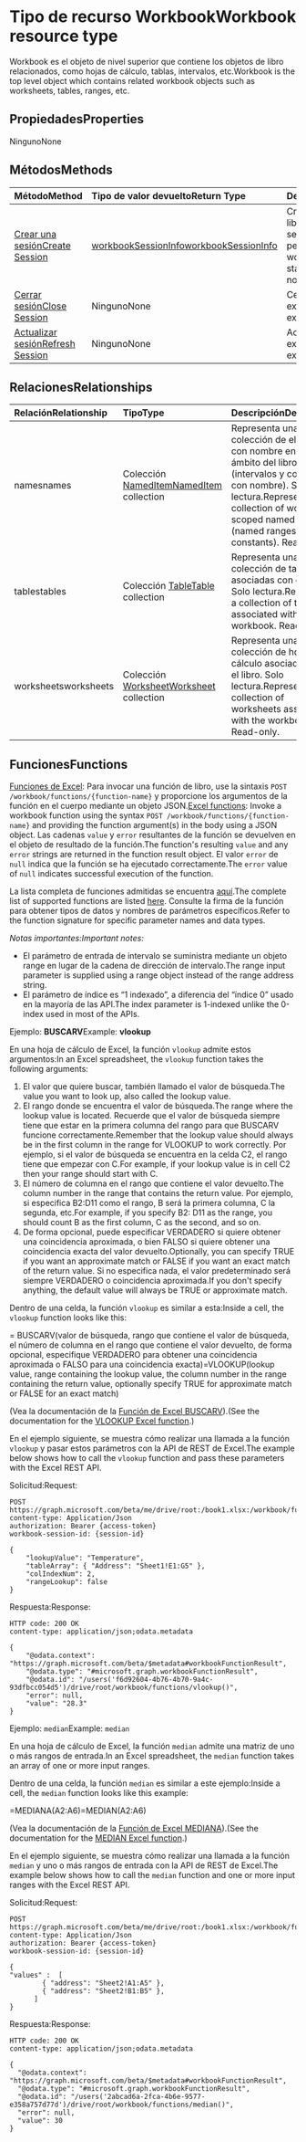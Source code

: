 # <a name="workbook-resource-type"></a><span data-ttu-id="20191-101">Tipo de recurso Workbook</span><span class="sxs-lookup"><span data-stu-id="20191-101">Workbook resource type</span></span>

<span data-ttu-id="20191-102">Workbook es el objeto de nivel superior que contiene los objetos de libro relacionados, como hojas de cálculo, tablas, intervalos, etc.</span><span class="sxs-lookup"><span data-stu-id="20191-102">Workbook is the top level object which contains related workbook objects such as worksheets, tables, ranges, etc.</span></span>

## <a name="properties"></a><span data-ttu-id="20191-103">Propiedades</span><span class="sxs-lookup"><span data-stu-id="20191-103">Properties</span></span>
<span data-ttu-id="20191-104">Ninguno</span><span class="sxs-lookup"><span data-stu-id="20191-104">None</span></span>

## <a name="methods"></a><span data-ttu-id="20191-105">Métodos</span><span class="sxs-lookup"><span data-stu-id="20191-105">Methods</span></span>

| <span data-ttu-id="20191-106">Método</span><span class="sxs-lookup"><span data-stu-id="20191-106">Method</span></span>       | <span data-ttu-id="20191-107">Tipo de valor devuelto</span><span class="sxs-lookup"><span data-stu-id="20191-107">Return Type</span></span>  |<span data-ttu-id="20191-108">Descripción</span><span class="sxs-lookup"><span data-stu-id="20191-108">Description</span></span>|
|:---------------|:--------|:----------|
|[<span data-ttu-id="20191-109">Crear una sesión</span><span class="sxs-lookup"><span data-stu-id="20191-109">Create Session</span></span>](../api/workbook_createsession.md) | [<span data-ttu-id="20191-110">workbookSessionInfo</span><span class="sxs-lookup"><span data-stu-id="20191-110">workbookSessionInfo</span></span>](workbooksessioninfo.md) |<span data-ttu-id="20191-111">Crear una sesión de libro para iniciar una sesión persistente o no persistente.</span><span class="sxs-lookup"><span data-stu-id="20191-111">Create a workbook session to start a persistent or non-persistent session.</span></span>|
|[<span data-ttu-id="20191-112">Cerrar sesión</span><span class="sxs-lookup"><span data-stu-id="20191-112">Close Session</span></span>](../api/workbook_closesession.md) | <span data-ttu-id="20191-113">Ninguno</span><span class="sxs-lookup"><span data-stu-id="20191-113">None</span></span> |<span data-ttu-id="20191-114">Cerrar una sesión existente.</span><span class="sxs-lookup"><span data-stu-id="20191-114">Close an existing session.</span></span>|
|[<span data-ttu-id="20191-115">Actualizar sesión</span><span class="sxs-lookup"><span data-stu-id="20191-115">Refresh Session</span></span>](../api/workbook_refreshsession.md) | <span data-ttu-id="20191-116">Ninguno</span><span class="sxs-lookup"><span data-stu-id="20191-116">None</span></span> |<span data-ttu-id="20191-117">Actualizar una sesión existente.</span><span class="sxs-lookup"><span data-stu-id="20191-117">Refresh an existing session.</span></span>|


## <a name="relationships"></a><span data-ttu-id="20191-118">Relaciones</span><span class="sxs-lookup"><span data-stu-id="20191-118">Relationships</span></span>
| <span data-ttu-id="20191-119">Relación</span><span class="sxs-lookup"><span data-stu-id="20191-119">Relationship</span></span> | <span data-ttu-id="20191-120">Tipo</span><span class="sxs-lookup"><span data-stu-id="20191-120">Type</span></span>   |<span data-ttu-id="20191-121">Descripción</span><span class="sxs-lookup"><span data-stu-id="20191-121">Description</span></span>|
|:---------------|:--------|:----------|
|<span data-ttu-id="20191-122">names</span><span class="sxs-lookup"><span data-stu-id="20191-122">names</span></span>|<span data-ttu-id="20191-123">Colección [NamedItem](nameditem.md)</span><span class="sxs-lookup"><span data-stu-id="20191-123">[NamedItem](nameditem.md) collection</span></span>|<span data-ttu-id="20191-p101">Representa una colección de elementos con nombre en el ámbito del libro (intervalos y constantes con nombre). Solo lectura.</span><span class="sxs-lookup"><span data-stu-id="20191-p101">Represents a collection of workbook scoped named items (named ranges and constants). Read-only.</span></span>|
|<span data-ttu-id="20191-126">tables</span><span class="sxs-lookup"><span data-stu-id="20191-126">tables</span></span>|<span data-ttu-id="20191-127">Colección [Table](table.md)</span><span class="sxs-lookup"><span data-stu-id="20191-127">[Table](table.md) collection</span></span>|<span data-ttu-id="20191-p102">Representa una colección de tablas asociadas con el libro. Solo lectura.</span><span class="sxs-lookup"><span data-stu-id="20191-p102">Represents a collection of tables associated with the workbook. Read-only.</span></span>|
|<span data-ttu-id="20191-130">worksheets</span><span class="sxs-lookup"><span data-stu-id="20191-130">worksheets</span></span>|<span data-ttu-id="20191-131">Colección [Worksheet](worksheet.md)</span><span class="sxs-lookup"><span data-stu-id="20191-131">[Worksheet](worksheet.md) collection</span></span>|<span data-ttu-id="20191-p103">Representa una colección de hojas de cálculo asociadas con el libro. Solo lectura.</span><span class="sxs-lookup"><span data-stu-id="20191-p103">Represents a collection of worksheets associated with the workbook. Read-only.</span></span>|

## <a name="functions"></a><span data-ttu-id="20191-134">Funciones</span><span class="sxs-lookup"><span data-stu-id="20191-134">Functions</span></span>

<span data-ttu-id="20191-135">[Funciones de Excel](#functions): Para invocar una función de libro, use la sintaxis `POST /workbook/functions/{function-name}` y proporcione los argumentos de la función en el cuerpo mediante un objeto JSON.</span><span class="sxs-lookup"><span data-stu-id="20191-135">[Excel functions](#functions): Invoke a workbook function using the syntax `POST /workbook/functions/{function-name}` and providing the function argument(s) in the body using a JSON object.</span></span> <span data-ttu-id="20191-136">Las cadenas `value` y `error` resultantes de la función se devuelven en el objeto de resultado de la función.</span><span class="sxs-lookup"><span data-stu-id="20191-136">The function's resulting `value` and any `error` strings are returned in the function result object.</span></span> <span data-ttu-id="20191-137">El valor `error` de `null` indica que la función se ha ejecutado correctamente.</span><span class="sxs-lookup"><span data-stu-id="20191-137">The `error` value of `null` indicates successful execution of the function.</span></span> 

<span data-ttu-id="20191-138">La lista completa de funciones admitidas se encuentra [aquí]((https://support.office.com/es-ES/article/Excel-functions-alphabetical-b3944572-255d-4efb-bb96-c6d90033e188)).</span><span class="sxs-lookup"><span data-stu-id="20191-138">The complete list of supported functions are listed [here]((https://support.office.com/es-ES/article/Excel-functions-alphabetical-b3944572-255d-4efb-bb96-c6d90033e188)).</span></span> <span data-ttu-id="20191-139">Consulte la firma de la función para obtener tipos de datos y nombres de parámetros específicos.</span><span class="sxs-lookup"><span data-stu-id="20191-139">Refer to the function signature for specific parameter names and data types.</span></span>

<span data-ttu-id="20191-140">_Notas importantes:_</span><span class="sxs-lookup"><span data-stu-id="20191-140">_Important notes:_</span></span> 
* <span data-ttu-id="20191-141">El parámetro de entrada de intervalo se suministra mediante un objeto range en lugar de la cadena de dirección de intervalo.</span><span class="sxs-lookup"><span data-stu-id="20191-141">The range input parameter is supplied using a range object instead of the range address string.</span></span>  
* <span data-ttu-id="20191-142">El parámetro de índice es “1 indexado”, a diferencia del “índice 0” usado en la mayoría de las API.</span><span class="sxs-lookup"><span data-stu-id="20191-142">The index parameter is 1-indexed unlike the 0-index used in most of the APIs.</span></span> 

<span data-ttu-id="20191-143">Ejemplo: **BUSCARV**</span><span class="sxs-lookup"><span data-stu-id="20191-143">Example: **vlookup**</span></span>

<span data-ttu-id="20191-144">En una hoja de cálculo de Excel, la función `vlookup` admite estos argumentos:</span><span class="sxs-lookup"><span data-stu-id="20191-144">In an Excel spreadsheet, the `vlookup` function takes the following arguments:</span></span>

1. <span data-ttu-id="20191-145">El valor que quiere buscar, también llamado el valor de búsqueda.</span><span class="sxs-lookup"><span data-stu-id="20191-145">The value you want to look up, also called the lookup value.</span></span>
2. <span data-ttu-id="20191-146">El rango donde se encuentra el valor de búsqueda.</span><span class="sxs-lookup"><span data-stu-id="20191-146">The range where the lookup value is located.</span></span> <span data-ttu-id="20191-147">Recuerde que el valor de búsqueda siempre tiene que estar en la primera columna del rango para que BUSCARV funcione correctamente.</span><span class="sxs-lookup"><span data-stu-id="20191-147">Remember that the lookup value should always be in the first column in the range for VLOOKUP to work correctly.</span></span> <span data-ttu-id="20191-148">Por ejemplo, si el valor de búsqueda se encuentra en la celda C2, el rango tiene que empezar con C.</span><span class="sxs-lookup"><span data-stu-id="20191-148">For example, if your lookup value is in cell C2 then your range should start with C.</span></span>
3. <span data-ttu-id="20191-149">El número de columna en el rango que contiene el valor devuelto.</span><span class="sxs-lookup"><span data-stu-id="20191-149">The column number in the range that contains the return value.</span></span> <span data-ttu-id="20191-150">Por ejemplo, si especifica B2:D11 como el rango, B será la primera columna, C la segunda, etc.</span><span class="sxs-lookup"><span data-stu-id="20191-150">For example, if you specify B2: D11 as the range, you should count B as the first column, C as the second, and so on.</span></span>
4. <span data-ttu-id="20191-151">De forma opcional, puede especificar VERDADERO si quiere obtener una coincidencia aproximada, o bien FALSO si quiere obtener una coincidencia exacta del valor devuelto.</span><span class="sxs-lookup"><span data-stu-id="20191-151">Optionally, you can specify TRUE if you want an approximate match or FALSE if you want an exact match of the return value.</span></span> <span data-ttu-id="20191-152">Si no especifica nada, el valor predeterminado será siempre VERDADERO o coincidencia aproximada.</span><span class="sxs-lookup"><span data-stu-id="20191-152">If you don't specify anything, the default value will always be TRUE or approximate match.</span></span>

<span data-ttu-id="20191-153">Dentro de una celda, la función `vlookup` es similar a esta:</span><span class="sxs-lookup"><span data-stu-id="20191-153">Inside a cell, the `vlookup` function looks like this:</span></span> 

<span data-ttu-id="20191-154">= BUSCARV(valor de búsqueda, rango que contiene el valor de búsqueda, el número de columna en el rango que contiene el valor devuelto, de forma opcional, especifique VERDADERO para obtener una coincidencia aproximada o FALSO para una coincidencia exacta)</span><span class="sxs-lookup"><span data-stu-id="20191-154">=VLOOKUP(lookup value, range containing the lookup value, the column number in the range containing the return value, optionally specify TRUE for approximate match or FALSE for an exact match)</span></span>

<span data-ttu-id="20191-155">(Vea la documentación de la [Función de Excel BUSCARV]((https://support.office.com/es-ES/article/VLOOKUP-function-0bbc8083-26fe-4963-8ab8-93a18ad188a1))).</span><span class="sxs-lookup"><span data-stu-id="20191-155">(See the documentation for the [VLOOKUP Excel function]((https://support.office.com/es-ES/article/VLOOKUP-function-0bbc8083-26fe-4963-8ab8-93a18ad188a1)).)</span></span>

<span data-ttu-id="20191-156">En el ejemplo siguiente, se muestra cómo realizar una llamada a la función `vlookup` y pasar estos parámetros con la API de REST de Excel.</span><span class="sxs-lookup"><span data-stu-id="20191-156">The example below shows how to call the `vlookup` function and pass these parameters with the Excel REST API.</span></span>

<span data-ttu-id="20191-157">Solicitud:</span><span class="sxs-lookup"><span data-stu-id="20191-157">Request:</span></span> 

```http 
POST https://graph.microsoft.com/beta/me/drive/root:/book1.xlsx:/workbook/functions/vlookup
content-type: Application/Json 
authorization: Bearer {access-token} 
workbook-session-id: {session-id}

{
    "lookupValue": "Temperature",
    "tableArray": { "Address": "Sheet1!E1:G5" },
    "colIndexNum": 2,
    "rangeLookup": false
}
```

<span data-ttu-id="20191-158">Respuesta:</span><span class="sxs-lookup"><span data-stu-id="20191-158">Response:</span></span>

```http
HTTP code: 200 OK
content-type: application/json;odata.metadata 

{
    "@odata.context": "https://graph.microsoft.com/beta/$metadata#workbookFunctionResult",
    "@odata.type": "#microsoft.graph.workbookFunctionResult",
    "@odata.id": "/users('f6d92604-4b76-4b70-9a4c-93dfbcc054d5')/drive/root/workbook/functions/vlookup()",
    "error": null,
    "value": "28.3"
}
```

<span data-ttu-id="20191-159">Ejemplo: `median`</span><span class="sxs-lookup"><span data-stu-id="20191-159">Example: `median`</span></span>

<span data-ttu-id="20191-160">En una hoja de cálculo de Excel, la función `median` admite una matriz de uno o más rangos de entrada.</span><span class="sxs-lookup"><span data-stu-id="20191-160">In an Excel spreadsheet, the `median` function takes an array of one or more input ranges.</span></span>

<span data-ttu-id="20191-161">Dentro de una celda, la función `median` es similar a este ejemplo:</span><span class="sxs-lookup"><span data-stu-id="20191-161">Inside a cell, the `median` function looks like this example:</span></span>

<span data-ttu-id="20191-162">=MEDIANA(A2:A6)</span><span class="sxs-lookup"><span data-stu-id="20191-162">=MEDIAN(A2:A6)</span></span>

<span data-ttu-id="20191-163">(Vea la documentación de la [Función de Excel MEDIANA]((https://support.office.com/es-ES/article/MEDIAN-function-d0916313-4753-414c-8537-ce85bdd967d2))).</span><span class="sxs-lookup"><span data-stu-id="20191-163">(See the documentation for the [MEDIAN Excel function]((https://support.office.com/es-ES/article/MEDIAN-function-d0916313-4753-414c-8537-ce85bdd967d2)).)</span></span>

<span data-ttu-id="20191-164">En el ejemplo siguiente, se muestra cómo realizar una llamada a la función `median` y uno o más rangos de entrada con la API de REST de Excel.</span><span class="sxs-lookup"><span data-stu-id="20191-164">The example below shows how to call the `median` function and one or more input ranges with the Excel REST API.</span></span> 

<span data-ttu-id="20191-165">Solicitud:</span><span class="sxs-lookup"><span data-stu-id="20191-165">Request:</span></span> 

```http 
POST https://graph.microsoft.com/beta/me/drive/root:/book1.xlsx:/workbook/functions/median
content-type: Application/Json 
authorization: Bearer {access-token} 
workbook-session-id: {session-id}

{
"values" :  [
        { "address": "Sheet2!A1:A5" },
        { "address": "Sheet2!B1:B5" },
      ] 
}
```

<span data-ttu-id="20191-166">Respuesta:</span><span class="sxs-lookup"><span data-stu-id="20191-166">Response:</span></span>

```http
HTTP code: 200 OK
content-type: application/json;odata.metadata 

{
  "@odata.context": "https://graph.microsoft.com/beta/$metadata#workbookFunctionResult",
  "@odata.type": "#microsoft.graph.workbookFunctionResult",
  "@odata.id": "/users('2abcad6a-2fca-4b6e-9577-e358a757d77d')/drive/root/workbook/functions/median()",
  "error": null,
  "value": 30
}
```

<!-- uuid: 8fcb5dbc-d5aa-4681-8e31-b001d5168d79
2015-10-25 14:57:30 UTC -->
<!-- {
  "type": "#page.annotation",
  "description": "Workbook resource",
  "keywords": "",
  "section": "documentation",
  "tocPath": ""
}-->
